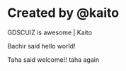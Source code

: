 # Created by @kaito

GDSCUIZ is awesome | Kaito

Bachir said hello world!

Taha said welcome!!
taha again
